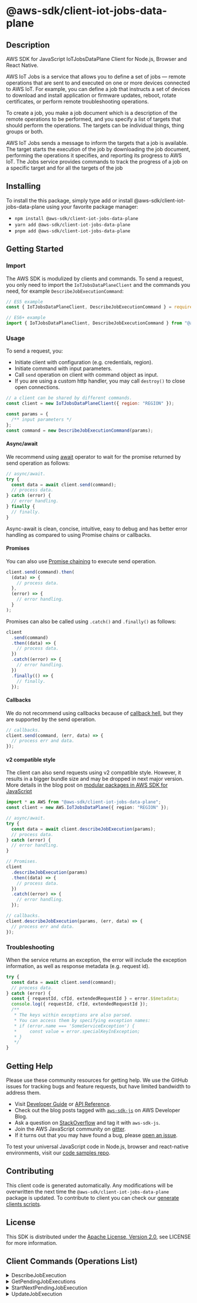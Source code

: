 <!-- generated file, do not edit directly -->

# @aws-sdk/client-iot-jobs-data-plane

## Description

AWS SDK for JavaScript IoTJobsDataPlane Client for Node.js, Browser and React Native.

<p>AWS IoT Jobs is a service that allows you to define a set of jobs — remote operations that are sent to
and executed on one or more devices connected to AWS IoT. For example, you can define a job that instructs a
set of devices to download and install application or firmware updates, reboot, rotate certificates, or perform
remote troubleshooting operations.</p>
<p> To create a job, you make a job document which is a description of the remote operations to be
performed, and you specify a list of targets that should perform the operations. The targets can be individual
things, thing groups or both.</p>
<p> AWS IoT Jobs sends a message to inform the targets that a job is available. The target starts the
execution of the job by downloading the job document, performing the operations it specifies, and reporting its
progress to AWS IoT. The Jobs service provides commands to track the progress of a job on a specific target and
for all the targets of the job</p>

## Installing

To install the this package, simply type add or install @aws-sdk/client-iot-jobs-data-plane
using your favorite package manager:

- `npm install @aws-sdk/client-iot-jobs-data-plane`
- `yarn add @aws-sdk/client-iot-jobs-data-plane`
- `pnpm add @aws-sdk/client-iot-jobs-data-plane`

## Getting Started

### Import

The AWS SDK is modulized by clients and commands.
To send a request, you only need to import the `IoTJobsDataPlaneClient` and
the commands you need, for example `DescribeJobExecutionCommand`:

```js
// ES5 example
const { IoTJobsDataPlaneClient, DescribeJobExecutionCommand } = require("@aws-sdk/client-iot-jobs-data-plane");
```

```ts
// ES6+ example
import { IoTJobsDataPlaneClient, DescribeJobExecutionCommand } from "@aws-sdk/client-iot-jobs-data-plane";
```

### Usage

To send a request, you:

- Initiate client with configuration (e.g. credentials, region).
- Initiate command with input parameters.
- Call `send` operation on client with command object as input.
- If you are using a custom http handler, you may call `destroy()` to close open connections.

```js
// a client can be shared by different commands.
const client = new IoTJobsDataPlaneClient({ region: "REGION" });

const params = {
  /** input parameters */
};
const command = new DescribeJobExecutionCommand(params);
```

#### Async/await

We recommend using [await](https://developer.mozilla.org/en-US/docs/Web/JavaScript/Reference/Operators/await)
operator to wait for the promise returned by send operation as follows:

```js
// async/await.
try {
  const data = await client.send(command);
  // process data.
} catch (error) {
  // error handling.
} finally {
  // finally.
}
```

Async-await is clean, concise, intuitive, easy to debug and has better error handling
as compared to using Promise chains or callbacks.

#### Promises

You can also use [Promise chaining](https://developer.mozilla.org/en-US/docs/Web/JavaScript/Guide/Using_promises#chaining)
to execute send operation.

```js
client.send(command).then(
  (data) => {
    // process data.
  },
  (error) => {
    // error handling.
  }
);
```

Promises can also be called using `.catch()` and `.finally()` as follows:

```js
client
  .send(command)
  .then((data) => {
    // process data.
  })
  .catch((error) => {
    // error handling.
  })
  .finally(() => {
    // finally.
  });
```

#### Callbacks

We do not recommend using callbacks because of [callback hell](http://callbackhell.com/),
but they are supported by the send operation.

```js
// callbacks.
client.send(command, (err, data) => {
  // process err and data.
});
```

#### v2 compatible style

The client can also send requests using v2 compatible style.
However, it results in a bigger bundle size and may be dropped in next major version. More details in the blog post
on [modular packages in AWS SDK for JavaScript](https://aws.amazon.com/blogs/developer/modular-packages-in-aws-sdk-for-javascript/)

```ts
import * as AWS from "@aws-sdk/client-iot-jobs-data-plane";
const client = new AWS.IoTJobsDataPlane({ region: "REGION" });

// async/await.
try {
  const data = await client.describeJobExecution(params);
  // process data.
} catch (error) {
  // error handling.
}

// Promises.
client
  .describeJobExecution(params)
  .then((data) => {
    // process data.
  })
  .catch((error) => {
    // error handling.
  });

// callbacks.
client.describeJobExecution(params, (err, data) => {
  // process err and data.
});
```

### Troubleshooting

When the service returns an exception, the error will include the exception information,
as well as response metadata (e.g. request id).

```js
try {
  const data = await client.send(command);
  // process data.
} catch (error) {
  const { requestId, cfId, extendedRequestId } = error.$$metadata;
  console.log({ requestId, cfId, extendedRequestId });
  /**
   * The keys within exceptions are also parsed.
   * You can access them by specifying exception names:
   * if (error.name === 'SomeServiceException') {
   *     const value = error.specialKeyInException;
   * }
   */
}
```

## Getting Help

Please use these community resources for getting help.
We use the GitHub issues for tracking bugs and feature requests, but have limited bandwidth to address them.

- Visit [Developer Guide](https://docs.aws.amazon.com/sdk-for-javascript/v3/developer-guide/welcome.html)
  or [API Reference](https://docs.aws.amazon.com/AWSJavaScriptSDK/v3/latest/index.html).
- Check out the blog posts tagged with [`aws-sdk-js`](https://aws.amazon.com/blogs/developer/tag/aws-sdk-js/)
  on AWS Developer Blog.
- Ask a question on [StackOverflow](https://stackoverflow.com/questions/tagged/aws-sdk-js) and tag it with `aws-sdk-js`.
- Join the AWS JavaScript community on [gitter](https://gitter.im/aws/aws-sdk-js-v3).
- If it turns out that you may have found a bug, please [open an issue](https://github.com/aws/aws-sdk-js-v3/issues/new/choose).

To test your universal JavaScript code in Node.js, browser and react-native environments,
visit our [code samples repo](https://github.com/aws-samples/aws-sdk-js-tests).

## Contributing

This client code is generated automatically. Any modifications will be overwritten the next time the `@aws-sdk/client-iot-jobs-data-plane` package is updated.
To contribute to client you can check our [generate clients scripts](https://github.com/aws/aws-sdk-js-v3/tree/main/scripts/generate-clients).

## License

This SDK is distributed under the
[Apache License, Version 2.0](http://www.apache.org/licenses/LICENSE-2.0),
see LICENSE for more information.

## Client Commands (Operations List)

<details>
<summary>
DescribeJobExecution
</summary>

[Command API Reference](https://docs.aws.amazon.com/AWSJavaScriptSDK/v3/latest/clients/client-iot-jobs-data-plane/classes/describejobexecutioncommand.html) / [Input](https://docs.aws.amazon.com/AWSJavaScriptSDK/v3/latest/clients/client-iot-jobs-data-plane/interfaces/describejobexecutioncommandinput.html) / [Output](https://docs.aws.amazon.com/AWSJavaScriptSDK/v3/latest/clients/client-iot-jobs-data-plane/interfaces/describejobexecutioncommandoutput.html)

</details>
<details>
<summary>
GetPendingJobExecutions
</summary>

[Command API Reference](https://docs.aws.amazon.com/AWSJavaScriptSDK/v3/latest/clients/client-iot-jobs-data-plane/classes/getpendingjobexecutionscommand.html) / [Input](https://docs.aws.amazon.com/AWSJavaScriptSDK/v3/latest/clients/client-iot-jobs-data-plane/interfaces/getpendingjobexecutionscommandinput.html) / [Output](https://docs.aws.amazon.com/AWSJavaScriptSDK/v3/latest/clients/client-iot-jobs-data-plane/interfaces/getpendingjobexecutionscommandoutput.html)

</details>
<details>
<summary>
StartNextPendingJobExecution
</summary>

[Command API Reference](https://docs.aws.amazon.com/AWSJavaScriptSDK/v3/latest/clients/client-iot-jobs-data-plane/classes/startnextpendingjobexecutioncommand.html) / [Input](https://docs.aws.amazon.com/AWSJavaScriptSDK/v3/latest/clients/client-iot-jobs-data-plane/interfaces/startnextpendingjobexecutioncommandinput.html) / [Output](https://docs.aws.amazon.com/AWSJavaScriptSDK/v3/latest/clients/client-iot-jobs-data-plane/interfaces/startnextpendingjobexecutioncommandoutput.html)

</details>
<details>
<summary>
UpdateJobExecution
</summary>

[Command API Reference](https://docs.aws.amazon.com/AWSJavaScriptSDK/v3/latest/clients/client-iot-jobs-data-plane/classes/updatejobexecutioncommand.html) / [Input](https://docs.aws.amazon.com/AWSJavaScriptSDK/v3/latest/clients/client-iot-jobs-data-plane/interfaces/updatejobexecutioncommandinput.html) / [Output](https://docs.aws.amazon.com/AWSJavaScriptSDK/v3/latest/clients/client-iot-jobs-data-plane/interfaces/updatejobexecutioncommandoutput.html)

</details>

